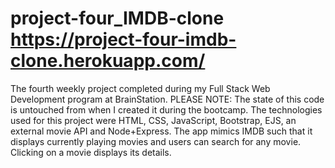 # project-four_IMDB-clone https://project-four-imdb-clone.herokuapp.com/
The fourth weekly project completed during my Full Stack Web Development program at BrainStation. PLEASE NOTE: The state of this code is untouched from when I created it during the bootcamp. The technologies used for this project were HTML, CSS, JavaScript, Bootstrap, EJS, an external movie API and Node+Express. The app mimics IMDB such that it displays currently playing movies and users can search for any movie. Clicking on a movie displays its details.
